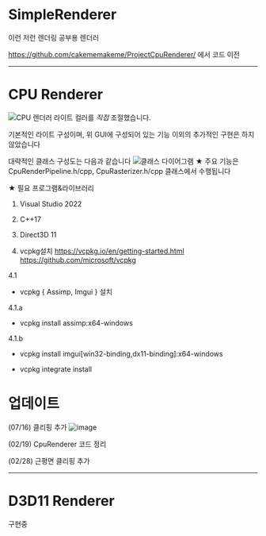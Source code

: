 # SimpleRenderer
이런 저런 렌더링 공부용 렌더러

https://github.com/cakememakeme/ProjectCpuRenderer/ 에서 코드 이전

------------------
# CPU Renderer

![CPU 렌더러](https://github.com/cakememakeme/ProjectCpuRender/assets/73391410/52c763f8-e754-4c39-bde1-a86f3487d3c7)
라이트 컬러를 *직접* 조절했습니다. 

기본적인 라이트 구성이며, 위 GUI에 구성되어 있는 기능 이외의 추가적인 구현은 하지 않았습니다

대략적인 클래스 구성도는 다음과 같습니다
![클래스 다이어그램](https://github.com/cakememakeme/ProjectCpuRender/assets/73391410/ed219aa8-ef3d-436d-a30c-cc0d993fb919)
★ 주요 기능은 CpuRenderPipeline.h/cpp, CpuRasterizer.h/cpp 클래스에서 수행됩니다


★ 필요 프로그램&라이브러리
1. Visual Studio 2022

2. C++17

3. Direct3D 11

4. vcpkg설치
https://vcpkg.io/en/getting-started.html
https://github.com/microsoft/vcpkg

4.1

- vcpkg { Assimp, Imgui } 설치
      
4.1.a

- vcpkg install assimp:x64-windows

4.1.b

- vcpkg install imgui[win32-binding,dx11-binding]:x64-windows

- vcpkg integrate install



# 업데이트

(07/16) 클리핑 추가
![image](https://github.com/cakememakeme/ProjectCpuRender/assets/73391410/8144b321-9008-458c-b0bd-ad4c06117a33)

(02/19) CpuRenderer 코드 정리

(02/28) 근평면 클리핑 추가

------------------
# D3D11 Renderer

구현중
